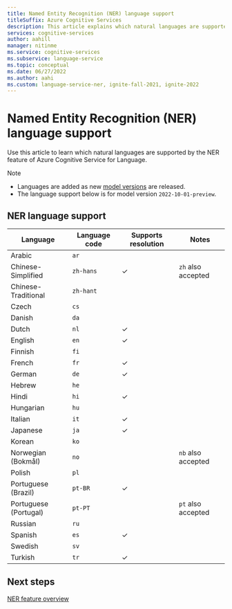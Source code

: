```yaml
---
title: Named Entity Recognition (NER) language support
titleSuffix: Azure Cognitive Services
description: This article explains which natural languages are supported by the NER feature of Azure Cognitive Service for Language.
services: cognitive-services
author: aahill
manager: nitinme
ms.service: cognitive-services
ms.subservice: language-service
ms.topic: conceptual
ms.date: 06/27/2022
ms.author: aahi
ms.custom: language-service-ner, ignite-fall-2021, ignite-2022
---
```


# Named Entity Recognition (NER) language support 

Use this article to learn which natural languages are supported by the NER feature of Azure Cognitive Service for Language.

> [!NOTE]
> * Languages are added as new [model versions](how-to-call.md#specify-the-ner-model) are released. 
> * The language support below is for model version `2022-10-01-preview`.

## NER language support

|Language             |Language code|Supports resolution|Notes  |
|---------------------|-------------|-----|------------------|
|Arabic             |`ar`         |     |                  |
|Chinese-Simplified   |`zh-hans`    |✓    |`zh` also accepted|
|Chinese-Traditional |`zh-hant`    |     |                  |
|Czech               |`cs`         |     |                  |
|Danish              |`da`         |     |                  |
|Dutch               |`nl`         |✓    |                  |
|English              |`en`         |✓    |                  |
|Finnish             |`fi`         |     |                  |
|French               |`fr`         |✓    |                  |
|German               |`de`         |✓    |                  |
|Hebrew               |`he`         |     |                  |
|Hindi                |`hi`         |✓    |                  |
|Hungarian           |`hu`         |     |                  |
|Italian              |`it`         |✓    |                  |
|Japanese             |`ja`         |✓    |                  |
|Korean               |`ko`         |     |                  |
|Norwegian  (Bokmål) |`no`         |     |`nb` also accepted|
|Polish              |`pl`         |     |                  |
|Portuguese (Brazil)  |`pt-BR`      |✓    |                  |
|Portuguese (Portugal)|`pt-PT`      |     |`pt` also accepted|
|Russian             |`ru`         |     |                  |
|Spanish              |`es`         |✓    |                  |
|Swedish             |`sv`         |     |                  |
|Turkish             |`tr`         |✓    |                  |


## Next steps

[NER feature overview](overview.md)
